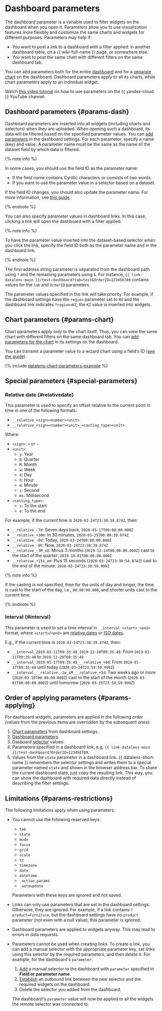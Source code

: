 # Dashboard parameters

The dashboard parameter is a variable used to filter widgets on the dashboard when you open it. Parameters allow you to use visualization features more flexibly and customize the same charts and widgets for different purposes. Parameters may help if:

* You want to post a link to a dashboard with a filter applied: in another dashboard table, on a {{ wiki-full-name }} page, or somewhere else.
* You want to post the same chart with different filters on the same dashboard tab.

You can add parameters both for the entire [dashboard](#params-dash) and for a [separate chart](#params-chart) on the dashboard. Dashboard parameters apply to all its charts, while chart parameters apply to an individual widget.

Watch [this video tutorial](https://www.youtube.com/watch?v=fx0BR_RnLNs) on how to use parameters on the {{ yandex-cloud }} YouTube channel.

## Dashboard parameters {#params-dash}

Dashboard parameters are inserted into all widgets (including charts and selectors) when they are uploaded. When opening such a dashboard, its data will be filtered based on the specified parameter values. You can [add parameters](../operations/dashboard/add-parameters.md) in the dashboard settings. For each parameter, specify a name (key) and value. A parameter name must be the same as the name of the dataset field by which data is filtered.

{% note info %}

In some cases, you should use the field ID as the parameter name:

* If the field name contains Cyrillic characters or consists of two words.
* If you want to use the parameter value in a selector based on a dataset.

If the field ID changes, you should also update the parameter name. For more information, see [this guide](../operations/chart/add-guid.md).

{% endnote %}

You can also specify parameter values in dashboard links. In this case, clicking a link will open the dashboard with a filter applied.

{% note info %}

To have the parameter value inserted into the dataset-based selector when you click the link, specify the field ID both as the parameter name and in the dashboard link.

{% endnote %}

The first address string parameter is separated from the dashboard path using `?` and the remaining parameters using `&`. For instance, `{{ link-datalens-main }}/test-dashboard?tab=test&OrderID=123456789` contains values for the `tab` and `OrderID` parameters.

The parameter values specified in the link will take priority. For example, if the dashboard settings have the `region` parameter set to `RU` and the dashboard link indicates `?region=KZ`, the `KZ` value is inserted into widgets.


## Chart parameters {#params-chart}

Chart parameters apply only to the chart itself. Thus, you can view the same chart with different filters on the same dashboard tab. You can [add parameters for the chart](../operations/chart/add-parameters.md) in its settings on the dashboard.

You can transmit a parameter value to a wizard chart using a field's ID ([see the guide](../operations/chart/add-guid.md)).

{% include [datalens-chart-parameters-example](../../_includes/datalens/datalens-chart-parameters-example.md) %}

## Special parameters {#special-parameters}

### Relative date {#relativedate}

This parameter is used to specify an offset relative to the current point in time in one of the following formats:

* `__relative_<sign><number><unit>`
* `__relative_<sign><number><unit>_<casting_type><unit>`

Where:

* `<sign>`: `+` or `-`
* `<unit>`:
   * `y`: Year
   * `Q`: Quarter
   * `M`: Month
   * `w`: Week
   * `d`: Day
   * `h`: Hour
   * `m`: Minute
   * `s`: Second
   * `ms`: Millisecond
* `<casting_type>`:
   * `s`: To the start
   * `e`: To the end

For example, if the current time is `2020-03-24T23:30:39.874Z`, then:

* `__relative_-7d`: Seven days back, `2020-03-17T00:00:00.000Z`
* `__relative_+30m`: In 30 minutes, `2020-03-25T00:00:39.874Z`
* `__relative_-0d`: Today, `2020-03-24T00:00:00.000Z`
* `__relative_-0h`: Now, `2020-03-24T23:30:39.874Z`
* `__relative_-3M_sQ`: Minus 3 months (`2019-12-24T00:00:00.000Z`) cast to the start of the quarter: `2019-10-01T00:00:00.000Z`
* `__relative_+15s_em`: Plus 15 seconds (`2020-03-24T23:30:54.874Z`) cast to the end of the minute: `2020-03-24T23:30:59.999Z`

{% note info %}

If the casting is not specified, then for the units of day and longer, the time is cast to the start of the day, i.e., `00:00:00.000`, and shorter units cast to the current time.

{% endnote %}

### Interval {#interval}

This parameter is used to set a time interval in `__interval_<start>_<end>` format, where `<start>`/`<end>` are [relative dates](#relativedate) or [ISO dates](https://ru.wikipedia.org/wiki/ISO_8601).

E.g., if the current time is `2020-03-24T23:30:39.874Z`, then:

* `__interval_2019-03-11T09:35:48_2019-12-28T09:35:48`: From `2019-03-11T09:35:48` to `2019-12-28T09:35:48`
* `__interval_2019-01-17T09:35:48___relative_+0d`: From `2019-01-17T09:35:48` until today (`2020-03-24T23:59:59.999Z`)
* `__interval___relative_-2w_sM___relative_+1d`: Two weeks ago or more (`2020-03-10T00:00:00.000Z`) cast to the start of the month (`2020-03-01T00:00:00.000Z`) until tomorrow (`2020-03-25T23:59:59.999Z`)

## Order of applying parameters {#params-applying}

For dashboard widgets, parameters are applied in the following order (values from the previous items are overridden by the subsequent ones):

1. [Chart parameters](#params-chart) from dashboard settings.
1. [Dashboard parameters](#params-dash).
1. Dasboard [selector](./selector.md) values.
1. Parameters specified in a dashboard link, e.g, `{{ link-datalens-main }}/test-dashboard?OrderID=123456789`.
1. Values from the `state` parameter in a dashboard link. {{ datalens-short-name }} remembers the selector settings and writes them to a special parameter named `state` and shown in the browser address bar. To share the current dashboard state, just copy the resulting link. This way, you can show the dashboard with required data directly instead of describing the filter settings.

## Limitations {#params-restrictions}

The following limitations apply when using parameters:

* You cannot use the following reserved keys:

   * `tab`
   * `state`
   * `mode`
   * `focus`
   * `grid`
   * `scale`
   * `tz`
   * `timezone`
   * `date`
   * `datetime`
   * `_action_params`
   * `_autoupdate`

   Parameters with these keys are ignored and not saved.

* Links can only use parameters that are set in the dashboard settings. Otherwise, they are ignored. For example, if a link contains `?product=Furniture`, but the dashboard settings have no `product` parameter (not even with a null value), this parameter is ignored.
* Dashboard parameters are applied to widgets anyway. This may lead to errors in data requests.
* Parameters cannot be used when creating links. To create a link, you can add a manual selector with the appropriate parameter key, set links using this selector by the required parameters, and then delete it. For example, for the dashboard's `parameter`:

   1. [Add](../operations/dashboard/add-selector.md) a manual selector to the dashboard with `parameter` specified in **Field or parameter name**.
   1. [Establish](../operations/dashboard/create-alias.md) an outbound link between the new selector and the required widgets on the dashboard.
   1. Delete the selector you added from the dashboard.

   The dashboard's `parameter` value will now be applied to all the widgets the remote selector was connected to.

